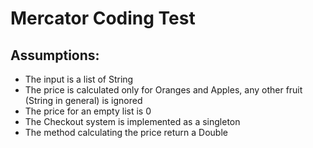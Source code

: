# Mercator Coding Test

## Assumptions:
- The input is a list of String
- The price is calculated only for Oranges and Apples, any other fruit (String in general) is ignored
- The price for an empty list is 0
- The Checkout system is implemented as a singleton
- The method calculating the price return a Double
